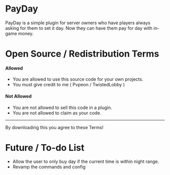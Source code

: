 # PayDay
PayDay is a simple plugin for server owners who have players always asking for them to set it day. Now they can have them pay for day with in-game money.
# Open Source / Redistribution Terms 
#### **Allowed**
+ You are allowed to use this source code for your own projects.
+ You must give credit to me ( Pvpeon / TwistedLobby )

#### **Not Allowed**
+ You are not allowed to sell this code in a plugin.
+ You are not allowed to claim as your code.
___
By downloading this you agree to these Terms!

# Future / To-do List
+ Allow the user to only buy day if the current time is within night range.
+ Revamp the commands and config